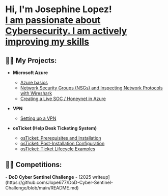 <h1>Hi, I'm  Josephine Lopez! <br/><a href="https://github.com/Jlope677"></a> <a href="https://www.linkedin.com/in/josephine-lopez-ab537662/">I am passionate about Cybersecurity. I am actively improving my skills</a>




<h2>👨‍💻 My Projects:</h2>

- <b>Microsoft Azure</b>
  - [Azure basics](https://github.com/Jlope677/azure-basics)
  - [Network Security Groups (NSGs) and Inspecting Network Protocols with Wireshark](https://github.com/Jlope677/azure-networking-lab)
  - [Creating a Live SOC / Honeynet in Azure](https://github.com/Jlope677/Azure-Honeynet-SOC-Project)
- <b>VPN</b>
   - [Setting up a VPN](https://github.com/Jlope677/setting-up-a-VPN)

- <b>osTicket (Help Desk Ticketing System)</b>
  - [osTicket: Prerequisites and Installation](https://github.com/Jlope677/osTicket-Setup)
  - [osTicket: Post-Installation Configuration](https://github.com/Jlope677/osTicket-Post-Installation-Setup)
  - [osTicket: Ticket Lifecycle Examples](https://github.com/Jlope677/osTicket-Ticket-lifecycle-examples)

<h2>👨‍💻 Competitions:</h2>
- <b>DoD Cyber Sentinel Challenge</b>
  - [2025 writeup](https://github.com/Jlope677/DoD-Cyber-Sentinel-Challenge/blob/main/README.md)
  
